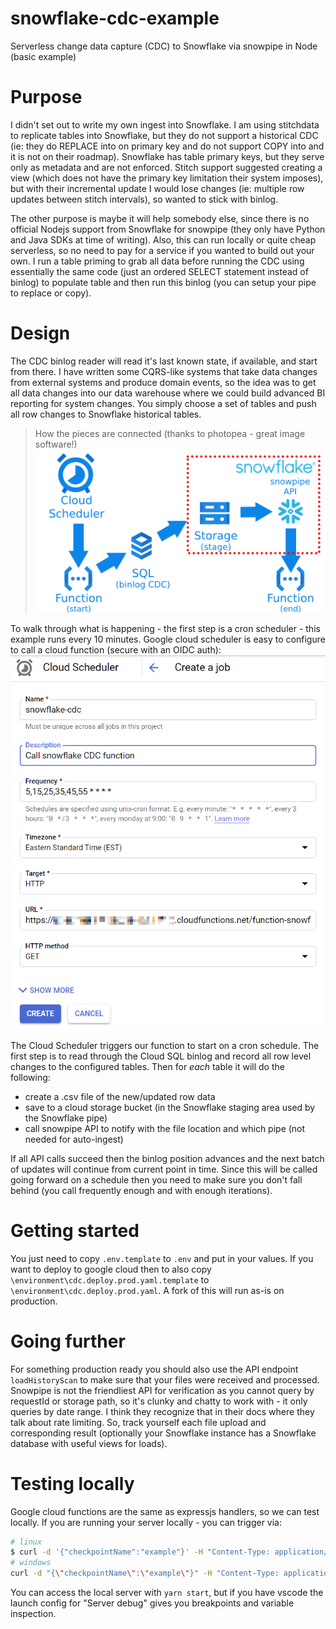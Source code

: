 # snowflake-cdc-example
Serverless change data capture (CDC) to Snowflake via snowpipe in Node (basic example)

# Purpose
I didn't set out to write my own ingest into Snowflake.  I am using stitchdata to replicate tables into Snowflake, but they do not support a historical CDC (ie: they do REPLACE into on primary key and do not support COPY into and it is not on their roadmap).  Snowflake has table primary keys, but they serve only as metadata and are not enforced.  Stitch support suggested creating a view (which does not have the primary key limitation their system imposes), but with their incremental update I would lose changes (ie: multiple row updates between stitch intervals), so wanted to stick with binlog.

The other purpose is maybe it will help somebody else, since there is no official Nodejs support from Snowflake for snowpipe (they only have Python and Java SDKs at time of writing).  Also, this can run locally or quite cheap serverless, so no need to pay for a service if you wanted to build out your own.  I run a table priming to grab all data before running the CDC using essentially the same code (just an ordered SELECT statement instead of binlog) to populate table and then run this binlog (you can setup your pipe to replace or copy).

# Design
The CDC binlog reader will read it's last known state, if available, and start from there.  I have written some CQRS-like systems that take data changes from external systems and produce domain events, so the idea was to get all data changes into our data warehouse where we could build advanced BI reporting for system changes.  You simply choose a set of tables and push all row changes to Snowflake historical tables.

> How the pieces are connected (thanks to photopea - great image software!)
![Design Diagram](https://github.com/brianzinn/snowflake-cdc-example/raw/main/images/snowpipe-cdc-example.png)

To walk through what is happening - the first step is a cron scheduler - this example runs every 10 minutes.  Google cloud scheduler is easy to configure to call a cloud function (secure with an OIDC auth):
![Cloud Scheduler](https://github.com/brianzinn/snowflake-cdc-example/raw/main/images/cloud-scheduler.png)

The Cloud Scheduler triggers our function to start on a cron schedule.  The first step is to read through the Cloud SQL binlog and record all row level changes to the configured tables.  Then for *each* table it will do the following:
- create a .csv file of the new/updated row data
- save to a cloud storage bucket (in the Snowflake staging area used by the Snowflake pipe)
- call snowpipe API to notify with the file location and which pipe (not needed for auto-ingest)

If all API calls succeed then the binlog position advances and the next batch of updates will continue from current point in time.  Since this will be called going forward on a schedule then you need to make sure you don't fall behind (you call frequently enough and with enough iterations).

# Getting started
You just need to copy `.env.template` to `.env` and put in your values.  If you want to deploy to google cloud then to also copy `\environment\cdc.deploy.prod.yaml.template` to `\environment\cdc.deploy.prod.yaml`.  A fork of this will run as-is on production.

# Going further
For something production ready you should also use the API endpoint `loadHistoryScan` to make sure that your files were received and processed. Snowpipe is not the friendliest API for verification as you cannot query by requestId or storage path, so it's clunky and chatty to work with - it only queries by date range.  I think they recognize that in their docs where they talk about rate limiting.  So, track yourself each file upload and corresponding result (optionally your Snowflake instance has a Snowflake database with useful views for loads).

# Testing locally
Google cloud functions are the same as expressjs handlers, so we can test locally.
If you are running your server locally - you can trigger via:
```bash
# linux
$ curl -d '{"checkpointName":"example"}' -H "Content-Type: application/json" -X POST http://localhost:9999/snowflakeCDC
# windows
curl -d "{\"checkpointName\":\"example\"}" -H "Content-Type: application/json" -X POST http://localhost:9999/snowflakeCDC
```

You can access the local server with `yarn start`, but if you have vscode the launch config for "Server debug" gives you breakpoints and variable inspection.